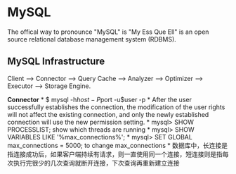 # MySQL 

The offical way to pronounce "MySQL" is "My Ess Que Ell" is an open source relational database management system (RDBMS).

## MySQL Infrastructure

Client --> Connector --> Query Cache --> Analyzer --> Optimizer --> Executor --> Storage Engine.

**Connector**
    * $ mysql -h$host -P$port -u$user -p 
    * After the user successfully establishes the connection, the modification of the user rights will not affect the existing connection, and only the newly established connection will use the new permission setting.
    * mysql> SHOW PROCESSLIST; show which threads are running 
    * mysql> SHOW VARIABLES LIKE '%max_connections%'; 
    * mysql> SET GLOBAL max_connections = 5000; to change max_connections 
    * 数据库中，长连接是指连接成功后，如果客户端持续有请求，则一直使用同一个连接，短连接则是指每次执行完很少的几次查询就断开连接，下次查询再重新建立连接

